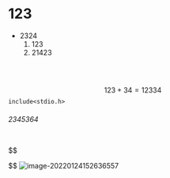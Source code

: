# 123

+ 2324
  1. 123
  2. 21423



​	    

```

```


$$
123+34=12334
$$
`include<stdio.h>`

###### 2345364

```C++

```



$$

$$
![image-20220124152636557](C:\Users\10134\AppData\Roaming\Typora\typora-user-images\image-20220124152636557.png)
